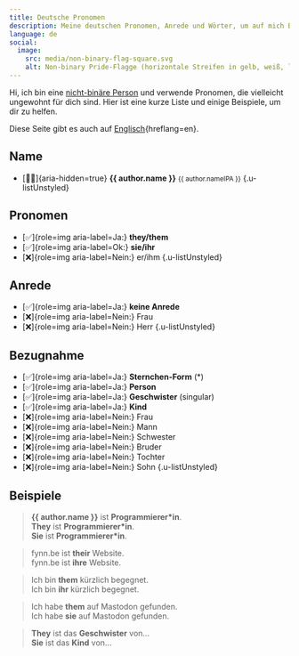 ```yaml
---
title: Deutsche Pronomen
description: Meine deutschen Pronomen, Anrede und Wörter, um auf mich Bezug zu nehmen.
language: de
social:
  image:
    src: media/non-binary-flag-square.svg
    alt: Non-binary Pride-Flagge (horizontale Streifen in gelb, weiß, lila und schwarz).
---
```


Hi, ich bin eine [nicht-binäre Person](https://de.wikipedia.org/wiki/Nichtbinäre_Geschlechtsidentität) und verwende Pronomen, die vielleicht ungewohnt für dich sind. Hier ist eine kurze Liste und einige Beispiele, um dir zu helfen.

Diese Seite gibt es auch auf [Englisch](en.md){hreflang=en}.

## Name

- [🧑🏻]{aria-hidden=true} **{{ author.name }}** <small>{{ author.nameIPA }}</small>
  {.u-listUnstyled}

## Pronomen

- [✅]{role=img aria-label=Ja:} **they/them**
- [✅]{role=img aria-label=Ok:} **sie/ihr**
- [❌]{role=img aria-label=Nein:} er/ihm
  {.u-listUnstyled}

## Anrede

- [✅]{role=img aria-label=Ja:} **keine Anrede**
- [❌]{role=img aria-label=Nein:} Frau
- [❌]{role=img aria-label=Nein:} Herr
  {.u-listUnstyled}

## Bezugnahme

- [✅]{role=img aria-label=Ja:} **Sternchen-Form** (\*)
- [✅]{role=img aria-label=Ja:} **Person**
- [✅]{role=img aria-label=Ja:} **Geschwister** (singular)
- [✅]{role=img aria-label=Ja:} **Kind**
- [❌]{role=img aria-label=Nein:} Frau
- [❌]{role=img aria-label=Nein:} Mann
- [❌]{role=img aria-label=Nein:} Schwester
- [❌]{role=img aria-label=Nein:} Bruder
- [❌]{role=img aria-label=Nein:} Tochter
- [❌]{role=img aria-label=Nein:} Sohn
  {.u-listUnstyled}

## Beispiele

> **{{ author.name }}** ist **Programmierer\*in**.\
> **They** ist **Programmierer\*in**.\
> **Sie** ist **Programmierer\*in**.

> fynn.be ist **their** Website.\
> fynn.be ist **ihre** Website.

> Ich bin **them** kürzlich begegnet.\
> Ich bin **ihr** kürzlich begegnet.

> Ich habe **them** auf Mastodon gefunden.\
> Ich habe **sie** auf Mastodon gefunden.

> **They** ist das **Geschwister** von…\
> **Sie** ist das **Kind** von…
